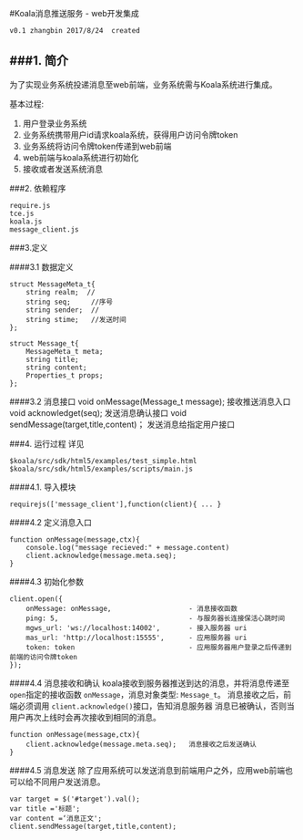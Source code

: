
#Koala消息推送服务 - web开发集成

	v0.1 zhangbin 2017/8/24  created

###1. 简介
-------------
为了实现业务系统投递消息至web前端，业务系统需与Koala系统进行集成。

基本过程:

1. 用户登录业务系统
2. 业务系统携带用户id请求koala系统，获得用户访问令牌token
3. 业务系统将访问令牌token传递到web前端
4. web前端与koala系统进行初始化
5. 接收或者发送系统消息


###2. 依赖程序	
	
	require.js
	tce.js				
	koala.js
	message_client.js
	
###3.定义

####3.1 数据定义

	struct MessageMeta_t{
        string realm;  //
        string seq;     //序号
        string sender;  //
        string stime;   //发送时间
    };

    struct Message_t{
        MessageMeta_t meta;
        string title;
        string content;
        Properties_t props;
    };
    
####3.2 消息接口
	void onMessage(Message_t message);     	接收推送消息入口
	void acknowledget(seq);						发送消息确认接口
	void sendMessage(target,title,content)；	发送消息给指定用户接口
	
###4. 运行过程
详见

	$koala/src/sdk/html5/examples/test_simple.html
	$koala/src/sdk/html5/examples/scripts/main.js

####4.1. 导入模块 
		
	requirejs(['message_client'],function(client){ ... }

####4.2 定义消息入口
	
	function onMessage(message,ctx){
        console.log("message recieved:" + message.content)
        client.acknowledge(message.meta.seq);
    }
    
####4.3 初始化参数
	
	client.open({
    	onMessage: onMessage,					- 消息接收函数
        ping: 5,								- 与服务器长连接保活心跳时间
        mgws_url: 'ws://localhost:14002',		- 接入服务器 uri
        mas_url: 'http://localhost:15555',		- 应用服务器 uri 
        token: token							- 应用服务器用户登录之后传递到前端的访问令牌token
    });
    
####4.4 消息接收和确认
koala接收到服务器推送到达的消息，并将消息传递至 `open`指定的接收函数 `onMessage`，消息对象类型: `Message_t`。 消息接收之后，前端必须调用 `client.acknowledge()`接口，告知消息服务器 消息已被确认，否则当用户再次上线时会再次接收到相同的消息。
	
	function onMessage(message,ctx){
        client.acknowledge(message.meta.seq);   消息接收之后发送确认
    }

####4.5 消息发送 
除了应用系统可以发送消息到前端用户之外，应用web前端也可以给不同用户发送消息。
	
	var target = $('#target').val();
    var title ='标题';
    var content =‘消息正文';
    client.sendMessage(target,title,content);


	


    